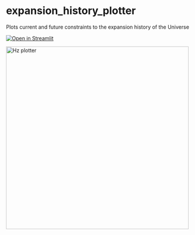 # expansion_history_plotter
Plots current and future constraints to the expansion history of the Universe


[![Open in Streamlit](https://static.streamlit.io/badges/streamlit_badge_black_white.svg)](https://hzplotter.streamlit.app/)

<img src="https://raw.githubusercontent.com/Hz_plotter/main/example/Hz_plotter.svg" alt="Hz plotter" width=500px>